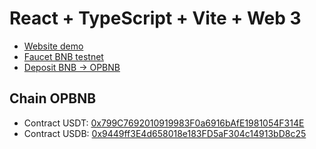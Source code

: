 # React + TypeScript + Vite + Web 3

-   [Website demo](https://web3-buys-token.vercel.app/)
-   [Faucet BNB testnet](https://www.bnbchain.org/en/testnet-faucet)
-   [Deposit BNB -> OPBNB](https://opbnb-testnet-bridge.bnbchain.org/deposit)

## Chain OPBNB

-   Contract USDT: [0x799C7692010919983F0a6916bAfE1981054F314E](https://testnet.opbnbscan.com/address/0x799C7692010919983F0a6916bAfE1981054F314E)
-   Contract USDB: [0x9449ff3E4d658018e183FD5aF304c14913bD8c25](https://testnet.opbnbscan.com/address/0x9449ff3E4d658018e183FD5aF304c14913bD8c25)
